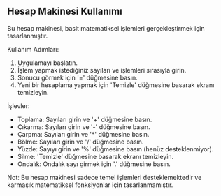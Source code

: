 Hesap Makinesi Kullanımı
-----------------------

Bu hesap makinesi, basit matematiksel işlemleri gerçekleştirmek için tasarlanmıştır.

Kullanım Adımları:
1. Uygulamayı başlatın.
2. İşlem yapmak istediğiniz sayıları ve işlemleri sırasıyla girin.
3. Sonucu görmek için '=' düğmesine basın.
4. Yeni bir hesaplama yapmak için 'Temizle' düğmesine basarak ekranı temizleyin.

İşlevler:
- Toplama: Sayıları girin ve '+' düğmesine basın.
- Çıkarma: Sayıları girin ve '-' düğmesine basın.
- Çarpma: Sayıları girin ve '*' düğmesine basın.
- Bölme: Sayıları girin ve '/' düğmesine basın.
- Yüzde: Sayıyı girin ve '%' düğmesine basın (henüz desteklenmiyor).
- Silme: 'Temizle' düğmesine basarak ekranı temizleyin.
- Ondalık: Ondalık sayı girmek için '.' düğmesine basın.

Not: Bu hesap makinesi sadece temel işlemleri desteklemektedir ve karmaşık matematiksel fonksiyonlar için tasarlanmamıştır.
